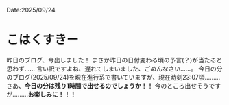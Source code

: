 Date:2025/09/24
# こはくすきー

昨日のブログ、今出しました！
まさか昨日の日付変わる頃の予言(？)が当たると思わず……
言い訳ですよね、遅れてしまいました、ごめんなさい……。
今日の分のブログ(2025/09/24)を現在進行系で書いていますが、現在時刻23:07頃………
さあ、**今日の分は残り1時間で出せるのでしょうか！！**
今のところ出せそうですが………**お楽しみに！！！**
